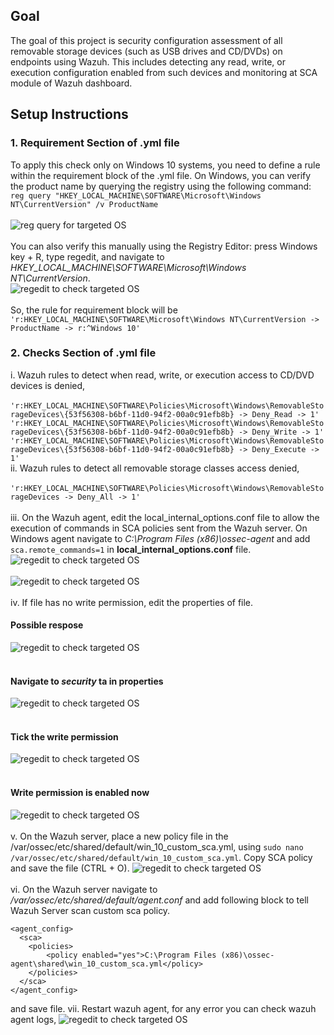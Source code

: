 ## Goal

The goal of this project is security configuration assessment of all removable storage devices (such as USB drives and CD/DVDs) on endpoints using Wazuh. This includes detecting any read, write, or execution configuration enabled from such devices and monitoring at SCA module of Wazuh dashboard.

## Setup Instructions 
### 1. Requirement Section of .yml file
To apply this check only on Windows 10 systems, you need to define a rule within the requirement block of the .yml file. On Windows, you can verify the product name by querying the registry using the following command:<br>
`reg query "HKEY_LOCAL_MACHINE\SOFTWARE\Microsoft\Windows NT\CurrentVersion" /v ProductName`<br><br>
![reg query for targeted OS](CD-DVD-and-removable-storage-access-check-screenshots/2.png) <br><br>
You can also verify this manually using the Registry Editor: press Windows key + R, type regedit, and navigate to
*HKEY_LOCAL_MACHINE\SOFTWARE\Microsoft\Windows NT\CurrentVersion*.<br>
![regedit to check targeted OS](CD-DVD-and-removable-storage-access-check-screenshots/1.png) <br><br>
So, the rule for requirement block will be `'r:HKEY_LOCAL_MACHINE\SOFTWARE\Microsoft\Windows NT\CurrentVersion -> ProductName -> r:^Windows 10'`
### 2. Checks Section of .yml file
i. Wazuh rules to detect when read, write, or execution access to CD/DVD devices is denied,<br><br>
`'r:HKEY_LOCAL_MACHINE\SOFTWARE\Policies\Microsoft\Windows\RemovableStorageDevices\{53f56308-b6bf-11d0-94f2-00a0c91efb8b} -> Deny_Read -> 1'`<br>
`'r:HKEY_LOCAL_MACHINE\SOFTWARE\Policies\Microsoft\Windows\RemovableStorageDevices\{53f56308-b6bf-11d0-94f2-00a0c91efb8b} -> Deny_Write -> 1'`<br>
`'r:HKEY_LOCAL_MACHINE\SOFTWARE\Policies\Microsoft\Windows\RemovableStorageDevices\{53f56308-b6bf-11d0-94f2-00a0c91efb8b} -> Deny_Execute -> 1'`<br>
ii. Wazuh rules to detect all removable storage classes access denied,<br><br>
`'r:HKEY_LOCAL_MACHINE\SOFTWARE\Policies\Microsoft\Windows\RemovableStorageDevices -> Deny_All -> 1'`<br><br>
iii. On the Wazuh agent, edit the local_internal_options.conf file to allow the execution of commands in SCA policies sent from the Wazuh server. On Windows agent navigate to *C:\Program Files (x86)\ossec-agent*
and add `sca.remote_commands=1` in **local_internal_options.conf** file.<br>
![regedit to check targeted OS](CD-DVD-and-removable-storage-access-check-screenshots/3.png) <br><br>
![regedit to check targeted OS](CD-DVD-and-removable-storage-access-check-screenshots/4.png) <br><br>
iv. If file has no write permission, edit the properties of file.
#### Possible respose 
![regedit to check targeted OS](CD-DVD-and-removable-storage-access-check-screenshots/5.png) <br><br>
#### Navigate to *security* ta in properties
![regedit to check targeted OS](CD-DVD-and-removable-storage-access-check-screenshots/6.png) <br><br>
#### Tick the write permission
![regedit to check targeted OS](CD-DVD-and-removable-storage-access-check-screenshots/7.png) <br><br>
#### Write permission is enabled now
![regedit to check targeted OS](CD-DVD-and-removable-storage-access-check-screenshots/8.png) <br><br>
v. On the Wazuh server, place a new policy file in the /var/ossec/etc/shared/default/win_10_custom_sca.yml, using `sudo nano /var/ossec/etc/shared/default/win_10_custom_sca.yml`. Copy SCA policy and save the file (CTRL + O).
![regedit to check targeted OS](CD-DVD-and-removable-storage-access-check-screenshots/9.png) <br><br>
vi. On the Wazuh server navigate to */var/ossec/etc/shared/default/agent.conf* and add following block to tell Wazuh Server scan custom sca policy. 
```
<agent_config>
  <sca>
    <policies>
        <policy enabled="yes">C:\Program Files (x86)\ossec-agent\shared\win_10_custom_sca.yml</policy>
    </policies>
  </sca>
</agent_config>
```
and save file.<brr> 
vii. Restart wazuh agent, for any error you can check wazuh agent logs, 
![regedit to check targeted OS](CD-DVD-and-removable-storage-access-check-screenshots/19.png) <br><br>
